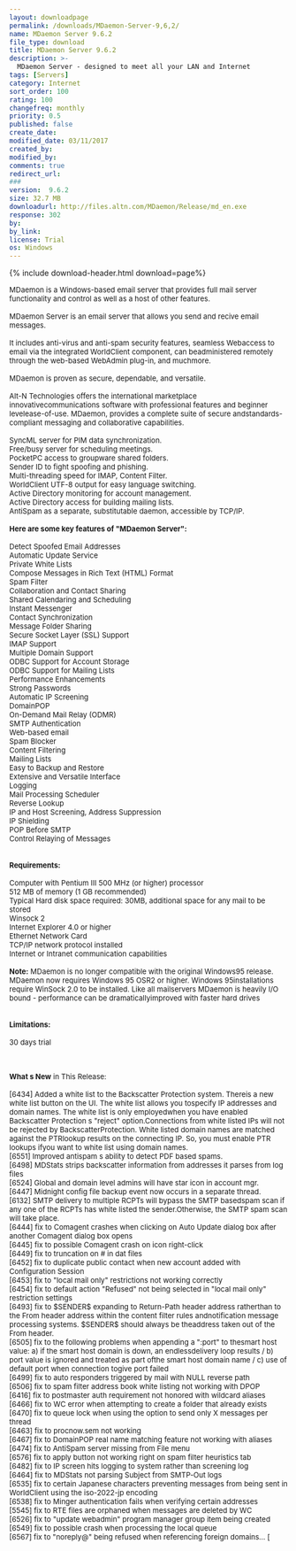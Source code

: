 ```yaml
---
layout: downloadpage
permalink: /downloads/MDaemon-Server-9,6,2/
name: MDaemon Server 9.6.2
file_type: download
title: MDaemon Server 9.6.2
description: >-
  MDaemon Server - designed to meet all your LAN and Internet  
tags: [Servers]
category: Internet
sort_order: 100
rating: 100
changefreq: monthly
priority: 0.5
published: false
create_date:
modified_date: 03/11/2017
created_by:
modified_by:
comments: true
redirect_url:
###
version:  9.6.2
size: 32.7 MB
downloadurl: http://files.altn.com/MDaemon/Release/md_en.exe
response: 302
by:
by_link:
license: Trial
os: Windows
---
```


{% include download-header.html download=page%}

<p style="fix-download-text !important">
<p><font size="2"><p>MDaemon is a Windows-based email server</a> that provides full mail server functionality and control as well as a host of other features. <br />
<br />
MDaemon Server is an email server that allows you send and recive email messages.<br />
<br />
It includes anti-virus and anti-spam security features, seamless Webaccess to email via the integrated WorldClient component, can beadministered remotely through the web-based WebAdmin plug-in, and muchmore. <br />
<br />
MDaemon is proven as secure, dependable, and versatile.<br />
<br />
Alt-N Technologies offers the international marketplace innovativecommunications software with professional features and beginner levelease-of-use. MDaemon, provides a complete suite of secure andstandards-compliant messaging and collaborative capabilities.<br />
<br />
SyncML server for PIM data synchronization. <br />
Free/busy server for scheduling meetings. <br />
PocketPC access to groupware shared folders. <br />
Sender ID to fight spoofing and phishing. <br />
Multi-threading speed for IMAP, Content Filter. <br />
WorldClient UTF-8 output for easy language switching. <br />
Active Directory monitoring for account management. <br />
Active Directory access for building mailing lists. <br />
AntiSpam as a separate, substitutable daemon, accessible by TCP/IP.<br />
<br />
<span><strong>Here are some key features of "MDaemon Server":</strong></span><br />
<br />
Detect Spoofed Email Addresses <br />
Automatic Update Service <br />
Private White Lists <br />
Compose Messages in Rich Text (HTML) Format <br />
Spam Filter <br />
Collaboration and Contact Sharing <br />
Shared Calendaring and Scheduling <br />
Instant Messenger <br />
Contact Synchronization <br />
Message Folder Sharing <br />
Secure Socket Layer (SSL) Support <br />
IMAP Support <br />
Multiple Domain Support <br />
ODBC Support for Account Storage <br />
ODBC Support for Mailing Lists <br />
Performance Enhancements <br />
Strong Passwords<br />
Automatic IP Screening <br />
DomainPOP <br />
On-Demand Mail Relay (ODMR) <br />
SMTP Authentication <br />
Web-based email <br />
Spam Blocker <br />
Content Filtering <br />
Mailing Lists <br />
Easy to Backup and Restore <br />
Extensive and Versatile Interface <br />
Logging<br />
Mail Processing Scheduler <br />
Reverse Lookup <br />
IP and Host Screening, Address Suppression <br />
IP Shielding <br />
POP Before SMTP <br />
Control Relaying of Messages <br />
<br />
<br />
<span><strong>Requirements:</strong></span><br />
<br />
Computer with Pentium III 500 MHz (or higher) processor <br />
512 MB of memory (1 GB recommended) <br />
Typical Hard disk space required: 30MB, additional space for any mail to be stored <br />
Winsock 2 <br />
Internet Explorer 4.0 or higher <br />
Ethernet Network Card <br />
TCP/IP network protocol installed <br />
Internet or Intranet communication capabilities <br />
<br />
<strong>Note:</strong> MDaemon is no longer compatible with the original Windows95 release. MDaemon now requires Windows 95 OSR2 or higher. Windows 95installations require WinSock 2.0 to be installed. Like all mailservers MDaemon is heavily I/O bound - performance can be dramaticallyimproved with faster hard drives<br />
<br />
<br />
<span><strong>Limitations:</strong></span><br />
<br />
30 days trial</p>
<div class="celltext_big"><br />
<br />
<strong>What s New</strong> in This Release:<br />
<br />
[6434] Added a white list to the Backscatter Protection system. Thereis a new white list button on the UI. The white list allows you tospecify IP addresses and domain names. The white list is only employedwhen you have enabled Backscatter Protection s "reject" option.Connections from white listed IPs will not be rejected by BackscatterProtection. White listed domain names are matched against the PTRlookup results on the connecting IP. So, you must enable PTR lookups ifyou want to white list using domain names.<br />
[6551] Improved antispam s ability to detect PDF based spams.<br />
[6498] MDStats strips backscatter information from addresses it parses from log files<br />
[6524] Global and domain level admins will have star icon in account mgr. <br />
[6447] Midnight config file backup event now occurs in a separate thread. <br />
[6132] SMTP delivery to multiple RCPTs will bypass the SMTP basedspam scan if any one of the RCPTs has white listed the sender.Otherwise, the SMTP spam scan will take place.<br />
[6444] fix to Comagent crashes when clicking on Auto Update dialog box after another Comagent dialog box opens<br />
[6445] fix to possible Comagent crash on icon right-click<br />
[6449] fix to truncation on # in dat files <br />
[6452] fix to duplicate public contact when new account added with Configuration Session<br />
[6453] fix to "local mail only" restrictions not working correctly<br />
[6454] fix to default action "Refused" not being selected in "local mail only" restriction settings<br />
[6493] fix to $SENDER$ expanding to Return-Path header address ratherthan to the From header address within the content filter rules andnotification message processing systems. $SENDER$ should always be theaddress taken out of the From header.<br />
[6505] fix to the following problems when appending a ":port" to thesmart host value: a) if the smart host domain is down, an endlessdelivery loop results / b) port value is ignored and treated as part ofthe smart host domain name / c) use of default port when connection togive port failed <br />
[6499] fix to auto responders triggered by mail with NULL reverse path<br />
[6506] fix to spam filter address book white listing not working with DPOP<br />
[6416] fix to postmaster auth requirement not honored with wildcard aliases<br />
[6466] fix to WC error when attempting to create a folder that already exists<br />
[6470] fix to queue lock when using the option to send only X messages per thread<br />
[6463] fix to procnow.sem not working<br />
[6467] fix to DomainPOP real name matching feature not working with aliases<br />
[6474] fix to AntiSpam server missing from File menu<br />
[6576] fix to apply button not working right on spam filter heuristics tab<br />
[6482] fix to IP screen hits logging to system rather than screening log<br />
[6464] fix to MDStats not parsing Subject from SMTP-Out logs<br />
[6535] fix to certain Japanese characters preventing messages from being sent in WorldClient using the iso-2022-jp encoding<br />
[6538] fix to Minger authentication fails when verifying certain addresses<br />
[5545] fix to RTE files are orphaned when messages are deleted by WC<br />
[6526] fix to "update webadmin" program manager group item being created<br />
[6549] fix to possible crash when processing the local queue<br />
[6567] fix to "noreply@" being refused when referencing foreign domains... [</div></p></p>
